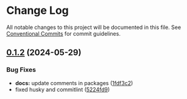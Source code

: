 # Change Log

All notable changes to this project will be documented in this file.
See [Conventional Commits](https://conventionalcommits.org) for commit guidelines.

## [0.1.2](https://github.com/turalowski/ds.e/compare/v0.1.1...v0.1.2) (2024-05-29)

### Bug Fixes

- **docs:** update comments in packages ([1fdf3c2](https://github.com/turalowski/ds.e/commit/1fdf3c2e89b4e09cfa58f5fdc7e47431e13f257b))
- fixed husky and commitlint ([5224fd9](https://github.com/turalowski/ds.e/commit/5224fd915245b8285d97240b2191087d5f8dd74a))
